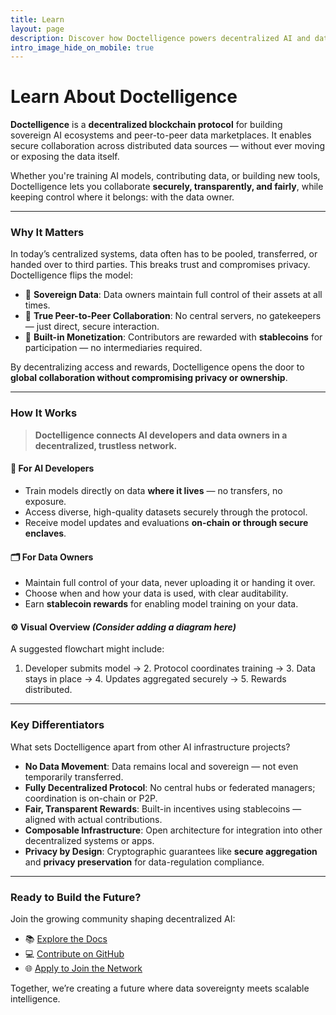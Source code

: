 ```yaml
---
title: Learn  
layout: page  
description: Discover how Doctelligence powers decentralized AI and data collaboration through sovereign infrastructure.  
intro_image_hide_on_mobile: true  
---
```


# Learn About Doctelligence

**Doctelligence** is a **decentralized blockchain protocol** for building sovereign AI ecosystems and peer-to-peer data marketplaces. It enables secure collaboration across distributed data sources — without ever moving or exposing the data itself.

Whether you're training AI models, contributing data, or building new tools, Doctelligence lets you collaborate **securely, transparently, and fairly**, while keeping control where it belongs: with the data owner.

---

### Why It Matters

In today’s centralized systems, data often has to be pooled, transferred, or handed over to third parties. This breaks trust and compromises privacy. Doctelligence flips the model:

- 🔐 **Sovereign Data**: Data owners maintain full control of their assets at all times.
- 🤝 **True Peer-to-Peer Collaboration**: No central servers, no gatekeepers — just direct, secure interaction.
- 💸 **Built-in Monetization**: Contributors are rewarded with **stablecoins** for participation — no intermediaries required.

By decentralizing access and rewards, Doctelligence opens the door to **global collaboration without compromising privacy or ownership**.

---

### How It Works

> **Doctelligence connects AI developers and data owners in a decentralized, trustless network.**

#### 🧠 For AI Developers
- Train models directly on data **where it lives** — no transfers, no exposure.
- Access diverse, high-quality datasets securely through the protocol.
- Receive model updates and evaluations **on-chain or through secure enclaves**.

#### 🗂️ For Data Owners
- Maintain full control of your data, never uploading it or handing it over.
- Choose when and how your data is used, with clear auditability.
- Earn **stablecoin rewards** for enabling model training on your data.

#### ⚙️ Visual Overview *(Consider adding a diagram here)*
A suggested flowchart might include:


1. Developer submits model → 2. Protocol coordinates training → 3. Data stays in place → 4. Updates aggregated securely → 5. Rewards distributed.

---

### Key Differentiators

What sets Doctelligence apart from other AI infrastructure projects?

- **No Data Movement**: Data remains local and sovereign — not even temporarily transferred.
- **Fully Decentralized Protocol**: No central hubs or federated managers; coordination is on-chain or P2P.
- **Fair, Transparent Rewards**: Built-in incentives using stablecoins — aligned with actual contributions.
- **Composable Infrastructure**: Open architecture for integration into other decentralized systems or apps.
- **Privacy by Design**: Cryptographic guarantees like **secure aggregation** and **privacy preservation** for data-regulation compliance.

---

### Ready to Build the Future?

Join the growing community shaping decentralized AI:

- 📚 [Explore the Docs](https://doctelligence.github.io/docs/)
- 💻 [Contribute on GitHub](https://github.com/Doctelligence)
- 🌐 [Apply to Join the Network](https://doctelligence.github.io/contact/)

Together, we’re creating a future where data sovereignty meets scalable intelligence.
